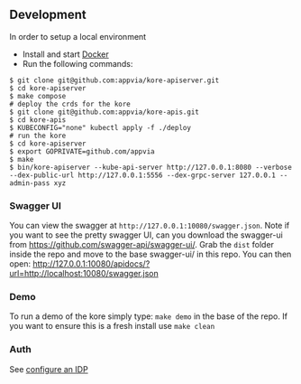 ## **Development**

In order to setup a local environment

* Install and start [Docker](https://www.docker.com/products/docker-desktop)
* Run the following commands:
```shell
$ git clone git@github.com:appvia/kore-apiserver.git
$ cd kore-apiserver
$ make compose
# deploy the crds for the kore
$ git clone git@github.com:appvia/kore-apis.git
$ cd kore-apis
$ KUBECONFIG="none" kubectl apply -f ./deploy
# run the kore
$ cd kore-apiserver
$ export GOPRIVATE=github.com/appvia
$ make
$ bin/kore-apiserver --kube-api-server http://127.0.0.1:8080 --verbose --dex-public-url http://127.0.0.1:5556 --dex-grpc-server 127.0.0.1 --admin-pass xyz
```

### Swagger UI

You can view the swagger at `http://127.0.0.1:10080/swagger.json`. Note if you want to see the pretty swagger UI, can you download the swagger-ui from https://github.com/swagger-api/swagger-ui/. Grab the `dist` folder inside the repo and move to the base swagger-ui/ in this repo. You can then open: http://127.0.0.1:10080/apidocs/?url=http://localhost:10080/swagger.json

### Demo

To run a demo of the kore simply type: `make demo` in the base of the repo. If you want to ensure this is a fresh install use `make clean`

### Auth

See [configure an IDP](./docs/idp.md)
